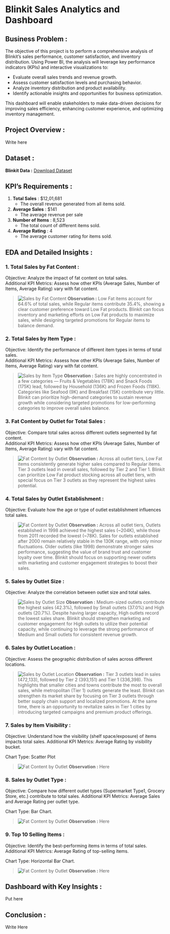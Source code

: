 # Blinkit Sales Analytics and Dashboard


## Business Problem :

The objective of this project is to perform a comprehensive analysis of Blinkit’s sales performance, customer satisfaction, and inventory distribution. Using Power BI, the analysis will leverage key performance indicators (KPIs) and interactive visualizations to:

- Evaluate overall sales trends and revenue growth.
- Assess customer satisfaction levels and purchasing behavior.
- Analyze inventory distribution and product availability.
- Identify actionable insights and opportunities for business optimization.

This dashboard will enable stakeholders to make data-driven decisions for improving sales efficiency, enhancing customer experience, and optimizing inventory management.


## Project Overview :  
Write here


## Dataset :

**Blinkit Data :** [Download Dataset](https://github.com/rishav197/Blinkit-Sales-Analytics-and-Dashboard/blob/main/Dataset/blinkit_data.csv)


## KPI’s Requirements :

1. **Total Sales** : $12,01,681
    - The overall revenue generated from all items sold.
2. **Average Sales** : $141 
    - The average revenue per sale
3. **Number of Items** : 8,523 
    - The total count of different items sold.
4. **Average Rating** : 4
    - The average customer rating for items sold.



## EDA and Detailed Insights :


<!-- Charts requirements -->
### 1. Total Sales by Fat Content :

Objective: Analyze the impact of fat content on total sales.<br>
Additional KPI Metrics: Assess how other KPIs (Average Sales, Number of Items, Average Rating) vary with fat content.

> ![Sales by Fat Content](https://github.com/rishav197/Blinkit-Sales-Analytics-and-Dashboard/blob/main/Plots/sales_by_fat_content.png)
>**Observation :** Low Fat items account for 64.6% of total sales, while Regular items contribute 35.4%, showing a clear customer preference toward Low Fat products. Blinkit can focus inventory and marketing efforts on Low Fat products to maximize sales, while designing targeted promotions for Regular items to balance demand.


### 2. Total Sales by Item Type :

Objective: Identify the performance of different item types in terms of total sales.<br>
Additional KPI Metrics: Assess how other KPIs (Average Sales, Number of Items, Average Rating) vary with fat content.

> ![Sales by Item Type](https://github.com/rishav197/Blinkit-Sales-Analytics-and-Dashboard/blob/main/Plots/sales_by_item_type.png)
>**Observation :** Sales are highly concentrated in a few categories — Fruits & Vegetables (178K) and Snack Foods (175K) lead, followed by Household (136K) and Frozen Foods (118K). Categories like Seafood (9K) and Breakfast (15K) contribute very little. Blinkit can prioritize high-demand categories to sustain revenue growth while considering targeted promotions for low-performing categories to improve overall sales balance.


### 3. Fat Content by Outlet for Total Sales :

Objective: Compare total sales across different outlets segmented by fat content.<br>
Additional KPI Metrics: Assess how other KPIs (Average Sales, Number of Items, Average Rating) vary with fat content.

> ![Fat Content by Outlet](https://github.com/rishav197/Blinkit-Sales-Analytics-and-Dashboard/blob/main/Plots/fat_content_by_outlet.png)
>**Observation :** Across all outlet tiers, Low Fat items consistently generate higher sales compared to Regular items. Tier 3 outlets lead in overall sales, followed by Tier 2 and Tier 1. Blinkit can prioritize Low Fat product stocking across all outlet tiers, with special focus on Tier 3 outlets as they represent the highest sales potential.

### 4. Total Sales by Outlet Establishment :

Objective: Evaluate how the age or type of outlet establishment influences total sales.

> ![Fat Content by Outlet](https://github.com/rishav197/Blinkit-Sales-Analytics-and-Dashboard/blob/main/Plots/sales_by_outlet_establishment.png)
>**Observation :** Across all outlet tiers, 
Outlets established in 1998 achieved the highest sales (~204K), while those from 2011 recorded the lowest (~78K). Sales for outlets established after 2000 remain relatively stable in the 130K range, with only minor fluctuations. Older outlets (like 1998) demonstrate stronger sales performance, suggesting the value of brand trust and customer loyalty over time. Blinkit should focus on supporting newer outlets with marketing and customer engagement strategies to boost their sales.


### 5. Sales by Outlet Size :

Objective: Analyze the correlation between outlet size and total sales.

> ![Sales by Outlet Size](https://github.com/rishav197/Blinkit-Sales-Analytics-and-Dashboard/blob/main/Plots/sales_by_outlet_size.png)
>**Observation :** Medium-sized outlets contribute the highest sales (42.3%), followed by Small outlets (37.0%) and High outlets (20.7%). Despite having larger capacity, High outlets record the lowest sales share. Blinkit should strengthen marketing and customer engagement for High outlets to utilize their potential capacity, while continuing to leverage the strong performance of Medium and Small outlets for consistent revenue growth.


### 6. Sales by Outlet Location :
Objective: Assess the geographic distribution of sales across different locations.

> ![Sales by Outlet Location](https://github.com/rishav197/Blinkit-Sales-Analytics-and-Dashboard/blob/main/Plots/sales_by_outlet_location.png)
>**Observation :** Tier 3 outlets lead in sales (472,133), followed by Tier 2 (393,151) and Tier 1 (336,398). This highlights that smaller cities and towns contribute the most to overall sales, while metropolitan (Tier 1) outlets generate the least. Blinkit can strengthen its market share by focusing on Tier 3 outlets through better supply chain support and localized promotions. At the same time, there is an opportunity to revitalize sales in Tier 1 cities by introducing targeted campaigns and premium product offerings.



### 7. Sales by Item Visibility :

Objective: Understand how the visibility (shelf space/exposure) of items impacts total sales.
Additional KPI Metrics: Average Rating by visibility bucket.

Chart Type: Scatter Plot
> ![Fat Content by Outlet]()
>**Observation :** Here 



### 8. Sales by Outlet Type : 

Objective: Compare how different outlet types (Supermarket Type1, Grocery Store, etc.) contribute to total sales.
Additional KPI Metrics: Average Sales and Average Rating per outlet type.

Chart Type: Bar Chart.
> ![Fat Content by Outlet]()
>**Observation :** Here 


### 9. Top 10 Selling Items :

Objective: Identify the best-performing items in terms of total sales.
Additional KPI Metrics: Average Rating of top-selling items.

Chart Type: Horizontal Bar Chart.
> ![Fat Content by Outlet]()
>**Observation :** Here 



## Dashboard with Key Insights :

Put here 



## Conclusion :

Write 
Here